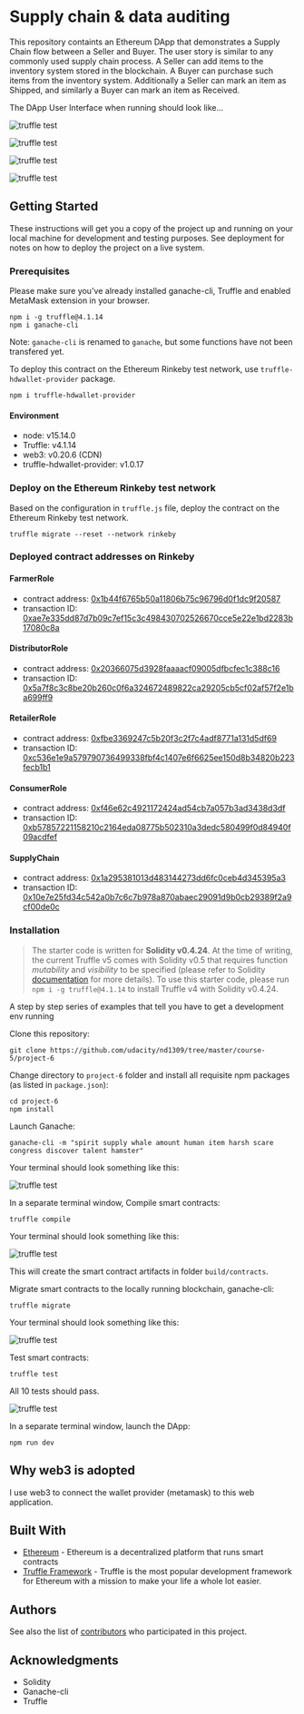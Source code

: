 # Supply chain & data auditing

This repository containts an Ethereum DApp that demonstrates a Supply Chain flow between a Seller and Buyer. The user story is similar to any commonly used supply chain process. A Seller can add items to the inventory system stored in the blockchain. A Buyer can purchase such items from the inventory system. Additionally a Seller can mark an item as Shipped, and similarly a Buyer can mark an item as Received.

The DApp User Interface when running should look like...

![truffle test](images/ftc_product_overview.png)

![truffle test](images/ftc_farm_details.png)

![truffle test](images/ftc_product_details.png)

![truffle test](images/ftc_transaction_history.png)


## Getting Started

These instructions will get you a copy of the project up and running on your local machine for development and testing purposes. See deployment for notes on how to deploy the project on a live system.

### Prerequisites

Please make sure you've already installed ganache-cli, Truffle and enabled MetaMask extension in your browser.

```
npm i -g truffle@4.1.14
npm i ganache-cli
```

Note: `ganache-cli` is renamed to `ganache`, but some functions have not been transfered yet.

To deploy this contract on the Ethereum Rinkeby test network, use `truffle-hdwallet-provider` package.

```
npm i truffle-hdwallet-provider
```

#### Environment

- node: v15.14.0
- Truffle: v4.1.14
- web3: v0.20.6 (CDN)
- truffle-hdwallet-provider: v1.0.17

### Deploy on the Ethereum Rinkeby test network

Based on the configuration in `truffle.js` file, deploy the contract on the Ethereum Rinkeby test network.

```
truffle migrate --reset --network rinkeby
```

### Deployed contract addresses on Rinkeby

#### FarmerRole

- contract address: [0x1b44f6765b50a11806b75c96796d0f1dc9f20587](https://rinkeby.etherscan.io/address/0x1b44f6765b50a11806b75c96796d0f1dc9f20587)
- transaction ID: [0xae7e335dd87d7b09c7ef15c3c498430702526670cce5e22e1bd2283b17080c8a](https://rinkeby.etherscan.io/tx/0xae7e335dd87d7b09c7ef15c3c498430702526670cce5e22e1bd2283b17080c8a)

#### DistributorRole

- contract address: [0x20366075d3928faaaacf09005dfbcfec1c388c16](https://rinkeby.etherscan.io/address/0x20366075d3928faaaacf09005dfbcfec1c388c16)
- transaction ID: [0x5a7f8c3c8be20b260c0f6a324672489822ca29205cb5cf02af57f2e1ba699ff9](https://rinkeby.etherscan.io/tx/0x5a7f8c3c8be20b260c0f6a324672489822ca29205cb5cf02af57f2e1ba699ff9)

#### RetailerRole

- contract address: [0xfbe3369247c5b20f3c2f7c4adf8771a131d5df69](https://rinkeby.etherscan.io/address/0xfbe3369247c5b20f3c2f7c4adf8771a131d5df69)
- transaction ID: [0xc536e1e9a579790736499338fbf4c1407e6f6625ee150d8b34820b223fecb1b1](https://rinkeby.etherscan.io/tx/0xc536e1e9a579790736499338fbf4c1407e6f6625ee150d8b34820b223fecb1b1)

#### ConsumerRole

- contract address: [0xf46e62c4921172424ad54cb7a057b3ad3438d3df](https://rinkeby.etherscan.io/address/)
- transaction ID: [0xb57857221158210c2164eda08775b502310a3dedc580499f0d84940f09acdfef](https://rinkeby.etherscan.io/tx/0xb57857221158210c2164eda08775b502310a3dedc580499f0d84940f09acdfef)

#### SupplyChain

- contract address: [0x1a295381013d483144273dd6fc0ceb4d345395a3](https://rinkeby.etherscan.io/address/0x1a295381013d483144273dd6fc0ceb4d345395a3)
- transaction ID: [0x10e7e25fd34c542a0b7c6c7b978a870abaec29091d9b0cb29389f2a9cf00de0c](https://rinkeby.etherscan.io/tx/0x10e7e25fd34c542a0b7c6c7b978a870abaec29091d9b0cb29389f2a9cf00de0c)

### Installation

> The starter code is written for **Solidity v0.4.24**. At the time of writing, the current Truffle v5 comes with Solidity v0.5 that requires function *mutability* and *visibility* to be specified (please refer to Solidity [documentation](https://docs.soliditylang.org/en/v0.5.0/050-breaking-changes.html) for more details). To use this starter code, please run `npm i -g truffle@4.1.14` to install Truffle v4 with Solidity v0.4.24. 

A step by step series of examples that tell you have to get a development env running

Clone this repository:

```
git clone https://github.com/udacity/nd1309/tree/master/course-5/project-6
```

Change directory to ```project-6``` folder and install all requisite npm packages (as listed in ```package.json```):

```
cd project-6
npm install
```

Launch Ganache:

```
ganache-cli -m "spirit supply whale amount human item harsh scare congress discover talent hamster"
```

Your terminal should look something like this:

![truffle test](images/ganache-cli.png)

In a separate terminal window, Compile smart contracts:

```
truffle compile
```

Your terminal should look something like this:

![truffle test](images/truffle_compile.png)

This will create the smart contract artifacts in folder ```build/contracts```.

Migrate smart contracts to the locally running blockchain, ganache-cli:

```
truffle migrate
```

Your terminal should look something like this:

![truffle test](images/truffle_migrate.png)

Test smart contracts:

```
truffle test
```

All 10 tests should pass.

![truffle test](images/truffle_test.png)

In a separate terminal window, launch the DApp:

```
npm run dev
```

## Why web3 is adopted

I use web3 to connect the wallet provider (metamask) to this web application.

## Built With

* [Ethereum](https://www.ethereum.org/) - Ethereum is a decentralized platform that runs smart contracts
* [Truffle Framework](http://truffleframework.com/) - Truffle is the most popular development framework for Ethereum with a mission to make your life a whole lot easier.


## Authors

See also the list of [contributors](https://github.com/your/project/contributors.md) who participated in this project.

## Acknowledgments

* Solidity
* Ganache-cli
* Truffle
